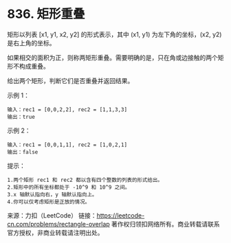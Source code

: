 # 836. 矩形重叠
矩形以列表 [x1, y1, x2, y2] 的形式表示，其中 (x1, y1) 为左下角的坐标，(x2, y2) 是右上角的坐标。

如果相交的面积为正，则称两矩形重叠。需要明确的是，只在角或边接触的两个矩形不构成重叠。

给出两个矩形，判断它们是否重叠并返回结果。

示例 1：
```text
输入：rec1 = [0,0,2,2], rec2 = [1,1,3,3]
输出：true
```

示例 2：
```text
输入：rec1 = [0,0,1,1], rec2 = [1,0,2,1]
输出：false
```

提示：

    1.两个矩形 rec1 和 rec2 都以含有四个整数的列表的形式给出。
    2.矩形中的所有坐标都处于 -10^9 和 10^9 之间。
    3.x 轴默认指向右，y 轴默认指向上。
    4.你可以仅考虑矩形是正放的情况。
   
来源：力扣（LeetCode）
链接：https://leetcode-cn.com/problems/rectangle-overlap
著作权归领扣网络所有。商业转载请联系官方授权，非商业转载请注明出处。